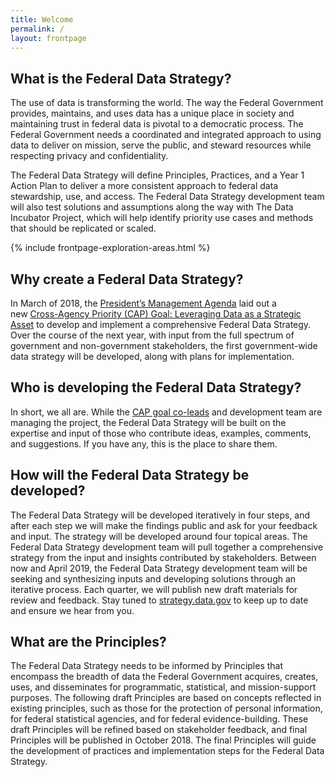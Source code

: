 ```yaml
---
title: Welcome
permalink: /
layout: frontpage
---
```


<section class="usa-section">
<div class="usa-grid" markdown="1">

## What is the Federal Data Strategy?

Th​e use of data is transforming​ ​​the world. The way the Federal Government provides, maintains, and uses data has a unique place in society and maintaining trust in​ ​​federal data is pivotal to a democratic process. The​ ​​Federal​ Government needs a coordinated and integrated approach to using data to deliver on mission, serve the public, and steward resources while respecting privacy and confidentiality.

The Federal Data Strategy will define​ ​Principles, Practices, and a Year 1 Action Plan to deliver​ ​a ​more consistent​ ​approach to federal data stewardship, use,​ ​and access. The Federal Data Strategy development team will also test solutions and assumptions along the way with The Data Incubator Project, which​ ​​will ​help identify priority use cases and methods that should be replicated or scaled. 

</div>
</section>


{% include frontpage-exploration-areas.html %}


<section class="usa-section">
<div class="usa-grid" markdown="1">

## Why create a Federal Data Strategy?

In March of 2018, the [President’s Management Agenda](https://www.performance.gov/PMA/PMA.html) laid out a new [Cross-Agency Priority (CAP) Goal: Leveraging Data as a Strategic Asset](https://www.performance.gov/CAP/CAP_goal_2.html) to develop and implement a comprehensive Federal Data Strategy. Over the course of the next year, with input from the full spectrum of government and non-government stakeholders, the first government-wide data strategy will be developed, along with plans for implementation.
## Who is developing the Federal Data Strategy?

In short, we all are. While the [CAP goal co-leads](https://www.performance.gov/CAP/CAP_goal_2.html) and development team are managing the project, the Federal Data Strategy will be built on the expertise and input of those who contribute ideas, examples, comments, and suggestions. If you have any, this is the place to share them.

</div>
</section>

<section class="usa-hero timeline">
<div class="usa-grid">

</div>
</section>

<section class="usa-section">
<div class="usa-grid" markdown="1">

## How will the Federal Data Strategy be developed?

The Federal Data Strategy will be developed iteratively in four steps, and after each step we will make the findings public and ask for your feedback and input. The strategy will be developed around four topical areas. The Federal Data Strategy development team will pull together a comprehensive strategy from the input and insights contributed by stakeholders. Between now and April 2019, the Federal Data Strategy development team will be seeking and synthesizing inputs and developing solutions through an iterative process. Each quarter, we will publish new draft materials for review and feedback. Stay tuned to [strategy.data.gov](https://strategy.data.gov) to keep up to date and ensure we hear from you.

## What are the Principles?

The Federal Data Strategy needs to be informed by Principles that encompass the breadth of data the Federal Government acquires, creates, uses, and disseminates for programmatic, statistical, and mission-support purposes. The following draft Principles are based on concepts reflected in existing principles, such as those for the protection of personal information, for federal statistical agencies, and for federal evidence-building. These draft Principles will be refined based on stakeholder feedback, and final Principles will be published in October 2018. The final Principles will guide the development of practices and implementation steps for the Federal Data Strategy.


</div>
</section>

